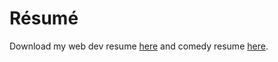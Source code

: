 # Résumé

Download my web dev resume [here](https://github.com/kthffmn/resume/raw/master/dev-resume.pdf) and comedy resume [here](https://github.com/kthffmn/resume/raw/master/comedy-resume.pdf).